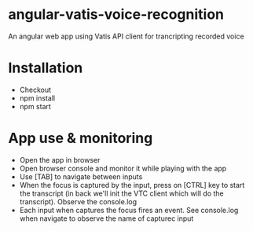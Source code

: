 # angular-vatis-voice-recognition

An angular web app using Vatis API client for trancripting recorded voice

# Installation

- Checkout
- npm install
- npm start

# App use & monitoring

- Open the app in browser
- Open browser console and monitor it while playing with the app
- Use [TAB] to navigate between inputs
- When the focus is captured by the input, press on [CTRL] key to start the transcript (in back we'll init the VTC client which will do the transcript). Observe the console.log
- Each input when captures the focus fires an event. See console.log when navigate to observe the name of capturec input

